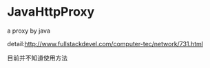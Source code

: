 # JavaHttpProxy
a proxy by java

detail:http://www.fullstackdevel.com/computer-tec/network/731.html


目前并不知道使用方法
